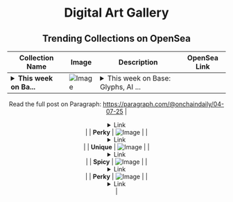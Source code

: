 <div align="center">

# Digital Art Gallery

## Trending Collections on OpenSea

| Collection Name                       | Image                                                                                     | Description                       | OpenSea Link                                                                                          |
|---------------------------------------|-------------------------------------------------------------------------------------------|-----------------------------------|--------------------------------------------------------------------------------------------------------|
| **<details><summary>This week on Ba...</summary>This week on Base: Glyphs, AI musicians, restaurant perks, and more</details>** | ![Image](https://i.seadn.io/s/raw/files/b29b098eb52166e60100cf9aa880a361.png?w=500&auto=format?w=200&auto=format) | <details><summary>This week on Base: Glyphs, AI ...</summary>This week on Base: Glyphs, AI musicians, restaurant perks, and more

Read the full post on Paragraph: https://paragraph.com/@onchaindaily/04-07-25</details> | <details><summary>Link</summary>[This week on Base: Glyphs, AI musicians, restaurant perks, and more](https://opensea.io/collection/this-week-on-base-glyphs-ai-musicians-restaurant-p)</details> |
| **Perky** | ![Image](https://i.seadn.io/s/raw/files/bdea92da88d04880dc4ffcdb14fcb30a.jpg?w=500&auto=format?w=200&auto=format) |  | <details><summary>Link</summary>[Perky](https://opensea.io/collection/perky-2772)</details> |
| **Unique** | ![Image](https://i.seadn.io/s/raw/files/6e239d7decd033d7a02d915bac065357.jpg?w=500&auto=format?w=200&auto=format) |  | <details><summary>Link</summary>[Unique](https://opensea.io/collection/unique-1525)</details> |
| **Spicy** | ![Image](https://i.seadn.io/s/raw/files/eb8f4c51e6faa1916b34b5b07d3cf64b.jpg?w=500&auto=format?w=200&auto=format) |  | <details><summary>Link</summary>[Spicy](https://opensea.io/collection/spicy-1276)</details> |
| **Perky** | ![Image](https://i.seadn.io/s/raw/files/bdea92da88d04880dc4ffcdb14fcb30a.jpg?w=500&auto=format?w=200&auto=format) |  | <details><summary>Link</summary>[Perky](https://opensea.io/collection/perky-2771)</details> |

</div>